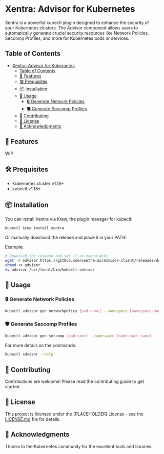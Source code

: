 # Xentra: Advisor for Kubernetes

Xentra is a powerful kubectl plugin designed to enhance the security of your Kubernetes clusters. The Advisor component allows users to automatically generate crucial security resources like Network Policies, Seccomp Profiles, and more for Kubernetes pods or services.

## Table of Contents
- [Xentra: Advisor for Kubernetes](#xentra-advisor-for-kubernetes)
  - [Table of Contents](#table-of-contents)
  - [🌟 Features](#-features)
  - [🛠️ Prequisites](#️-prequisites)
  - [📦 Installation](#-installation)
  - [🔨 Usage](#-usage)
    - [🔒 Generate Network Policies](#-generate-network-policies)
    - [🛡️ Generate Seccomp Profiles](#️-generate-seccomp-profiles)
  - [🤝 Contributing](#-contributing)
  - [📄 License](#-license)
  - [🙏 Acknowledgments](#-acknowledgments)

## 🌟 Features

WIP

## 🛠️ Prequisites

- Kubernetes cluster v1.18+
- kubectl v1.18+

## 📦 Installation

You can install Xentra via Krew, the plugin manager for kubectl:

```bash
kubectl krew install xentra
```

Or manually download the release and place it in your PATH:

Example:

```bash
# Download the release and set it as executable
wget -O advisor https://github.com/xentra-ai/advisor-client/releases/download/v0.0.1/binary-linux-amd64
chmod +x advisor
mv advisor /usr/local/bin/kubectl-advisor
```

## 🔨 Usage

### 🔒 Generate Network Policies

```bash
kubectl advisor gen networkpolicy [pod-name] --namespace [namespace-name]
```

### 🛡️ Generate Seccomp Profiles

```bash
kubectl advisor gen seccomp [pod-name] --namespace [namespace-name]
```

For more details on the commands:

```bash
kubectl advisor --help
```

## 🤝 Contributing

Contributions are welcome! Please read the contributing guide to get started.

## 📄 License

This project is licensed under the [PLACEHOLDER] License - see the [LICENSE.md](LICENSE.md) file for details.

## 🙏 Acknowledgments

Thanks to the Kubernetes community for the excellent tools and libraries.
